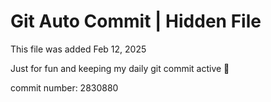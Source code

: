 # Git Auto Commit | Hidden File

This file was added Feb 12, 2025

Just for fun and keeping my daily git commit active 🤪

commit number: 2830880
